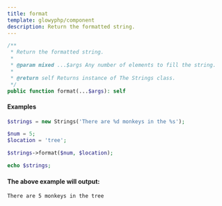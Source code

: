 ```yaml
---
title: format
template: glowyphp/component
description: Return the formatted string.
---
```


```php
/**
 * Return the formatted string.
 *
 * @param mixed ...$args Any number of elements to fill the string.
 *
 * @return self Returns instance of The Strings class.
 */
public function format(...$args): self
```

#### Examples

```php
$strings = new Strings('There are %d monkeys in the %s');

$num = 5;
$location = 'tree';

$strings->format($num, $location);

echo $strings;
```

#### The above example will output:

```text
There are 5 monkeys in the tree
```
